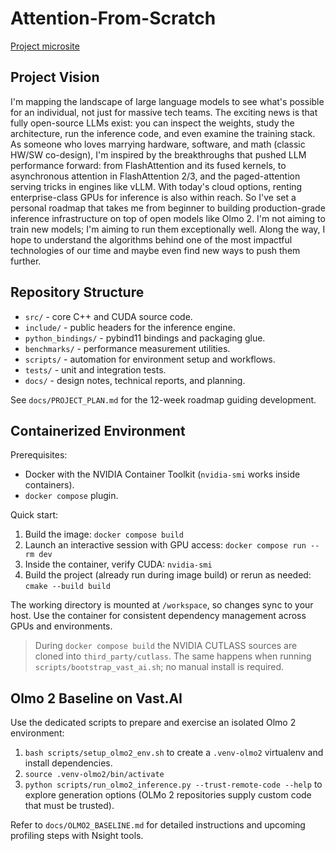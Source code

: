 # Attention-From-Scratch

[Project microsite](https://mauer4.github.io/attention-from-scratch/)

## Project Vision

I'm mapping the landscape of large language models to see what's possible for an individual, not just for massive tech teams. The exciting news is that fully open-source LLMs exist: you can inspect the weights, study the architecture, run the inference code, and even examine the training stack. As someone who loves marrying hardware, software, and math (classic HW/SW co-design), I'm inspired by the breakthroughs that pushed LLM performance forward: from FlashAttention and its fused kernels, to asynchronous attention in FlashAttention 2/3, and the paged-attention serving tricks in engines like vLLM. With today's cloud options, renting enterprise-class GPUs for inference is also within reach. So I've set a personal roadmap that takes me from beginner to building production-grade inference infrastructure on top of open models like Olmo 2. I'm not aiming to train new models; I'm aiming to run them exceptionally well. Along the way, I hope to understand the algorithms behind one of the most impactful technologies of our time and maybe even find new ways to push them further.

## Repository Structure

- `src/` - core C++ and CUDA source code.
- `include/` - public headers for the inference engine.
- `python_bindings/` - pybind11 bindings and packaging glue.
- `benchmarks/` - performance measurement utilities.
- `scripts/` - automation for environment setup and workflows.
- `tests/` - unit and integration tests.
- `docs/` - design notes, technical reports, and planning.

See `docs/PROJECT_PLAN.md` for the 12-week roadmap guiding development.

## Containerized Environment

Prerequisites:

- Docker with the NVIDIA Container Toolkit (`nvidia-smi` works inside containers).
- `docker compose` plugin.

Quick start:

1. Build the image: `docker compose build`
2. Launch an interactive session with GPU access: `docker compose run --rm dev`
3. Inside the container, verify CUDA: `nvidia-smi`
4. Build the project (already run during image build) or rerun as needed: `cmake --build build`

The working directory is mounted at `/workspace`, so changes sync to your host. Use the container for consistent dependency management across GPUs and environments.

> During `docker compose build` the NVIDIA CUTLASS sources are cloned into `third_party/cutlass`. The same happens when running `scripts/bootstrap_vast_ai.sh`; no manual install is required.

## Olmo 2 Baseline on Vast.AI

Use the dedicated scripts to prepare and exercise an isolated Olmo 2 environment:

1. `bash scripts/setup_olmo2_env.sh` to create a `.venv-olmo2` virtualenv and install dependencies.
2. `source .venv-olmo2/bin/activate`
3. `python scripts/run_olmo2_inference.py --trust-remote-code --help` to explore generation options (OLMo 2 repositories supply custom code that must be trusted).

Refer to `docs/OLMO2_BASELINE.md` for detailed instructions and upcoming profiling steps with Nsight tools.
